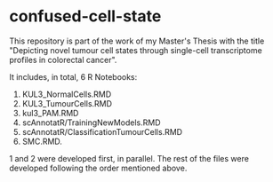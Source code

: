 # confused-cell-state
This repository is part of the work of my Master's Thesis with the title "Depicting novel tumour cell states through single-cell transcriptome profiles in colorectal cancer".

It includes, in total, 6 R Notebooks:
1) KUL3_NormalCells.RMD
2) KUL3_TumourCells.RMD
3) kul3_PAM.RMD
4) scAnnotatR/TrainingNewModels.RMD
5) scAnnotatR/ClassificationTumourCells.RMD
6) SMC.RMD.

1 and 2 were developed first, in parallel. The rest of the files were developed following the order mentioned above.
